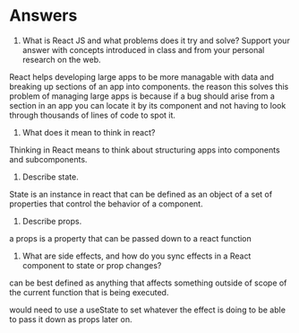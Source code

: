 # Answers

1. What is React JS and what problems does it try and solve? Support your answer with concepts introduced in class and from your personal research on the web.

React helps developing large apps to be more managable with data and breaking up sections of an app into components. the reason this solves this problem of managing large apps is because if a bug should arise from a section in an app you can locate it by its component and not having to look through thousands of lines of code to spot it.
  

1. What does it mean to think in react?

  Thinking in React means to think about structuring apps into components and subcomponents.

1. Describe state.

  State is an instance in react that can be defined as an object of a set of properties that control the behavior of a component.

1. Describe props.

  a props is a property that can be passed down to a react function
  
1. What are side effects, and how do you sync effects in a React component to state or prop changes?

  can be best defined as anything that affects something outside of scope of the current function that is being executed.
  
  would need to use a useState to set whatever the effect is doing to be able to pass it down as props later on.
